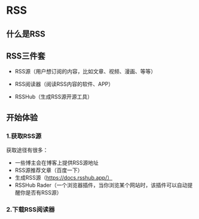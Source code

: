 # RSS

## 什么是RSS




## RSS三件套

* RSS源（用户想订阅的内容，比如文章、视频、漫画、等等）

* RSS阅读器（阅读RSS内容的软件、APP）

* RSSHub（生成RSS源开源工具）


## 开始体验

### 1.获取RSS源

获取途径有很多：
* 一些博主会在博客上提供RSS源地址
* RSS源推荐文章（百度一下）
* 生成RSS源（https://docs.rsshub.app/）
* RSSHub Rader（一个浏览器插件，当你浏览某个网站时，该插件可以自动提醒你是否有RSS源）

### 2.下载RSS阅读器




